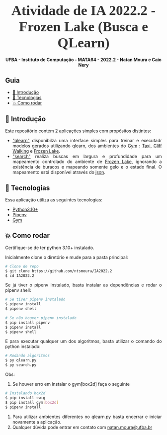 
<!-- Logo -->

<h1 align="center" style="font-family: Ubuntu; font-size: 45px; color: #333; margin-bottom: 0">
  Atividade de IA 2022.2 - Frozen Lake (Busca e QLearn)
</h1>

<!-- Description -->

<h4 align="center">
	UFBA - Instituto de Computação - MATA64 - 2022.2 - Natan Moura e Caio Nery
</h4>

<!-- Summary -->

<h2>Guia</h2>

- [:book: Introdução](#book-introdução)
- [:rocket: Tecnologias](#rocket-tecnologias)
- [:boom: Como rodar](#boom-como-rodar)

<a id="doc"></a>

<div align="justify">

<a id="introdução"></a>

## :book: Introdução

Este repositório contém 2 aplicações simples com propósitos distintos:
- ["qlearn"](https://github.com/ntsmoura/IA2022.2/blob/master/qlearn.py) disponibilza uma interface simples para treinar e executadr modelos gerados utilizando qlearn, dos ambientes do [Gym](https://www.gymlibrary.dev/content/basic_usage/) : [Taxi](https://www.gymlibrary.dev/environments/toy_text/taxi/), [Cliff Walking](https://www.gymlibrary.dev/environments/toy_text/cliff_walking/) e [Frozen Lake](https://www.gymlibrary.dev/environments/toy_text/frozen_lake/).
- ["search"](https://github.com/ntsmoura/IA2022.2/blob/master/search.py) realiza buscas em largura e profundidade para um mapeamento controlado do ambiente de [Frozen Lake](https://www.gymlibrary.dev/environments/toy_text/frozen_lake/), ignorando a existência de buracos e mapeando somente gelo e o estado final. O mapeamento está disponível através do [json](https://github.com/ntsmoura/IA2022.2/blob/master/frozen_lake_mapping.json).

<a id="tecnologias"></a>

## :rocket: Tecnologias

Essa aplicação utiliza as seguintes tecnologias:

- [Python3.10+](https://www.python.org/downloads/)
- [Pipenv](https://pypi.org/project/pipenv/)
- [Gym](https://www.gymlibrary.dev/)

<a id="como-executar"></a>

## :boom: Como rodar

Certifique-se de ter python 3.10+ instalado.

Inicialmente clone o diretório e mude para a pasta principal:

```sh
# Clone de repo
$ git clone https://github.com/ntsmoura/IA2022.2
$ cd IA2022.2

```

Se já tiver o pipenv instalado, basta instalar as dependências e rodar o pipenv shell:

```sh
# Se tiver pipenv instalado
$ pipenv install
$ pipenv shell
	
# Se não houver pipenv instalado
$ pip install pipenv
$ pipenv install
$ pipenv shell
```	


E para executar qualquer um dos algoritmos, basta utilizar o comando do python instalado:

```sh
# Rodando algoritmos
$ py qlearn.py
$ py search.py
```

Obs: 
	
1. Se houver erro em instalar o gym[box2d] faça o seguinte
	
```sh
# Instalando box2d
$ pip install swig
$ pip install gym[box2d]
$ pipenv install
```

1. Para utilizar ambientes diferentes no qlearn.py basta encerrar e iniciar novamente a aplicação.
1. Qualquer dúvida pode entrar em contato com natan.moura@ufba.br
	
</div>


